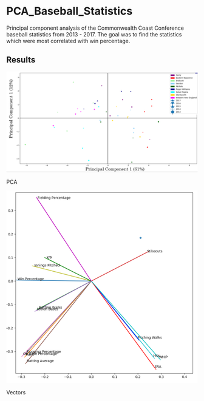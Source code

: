 # PCA_Baseball_Statistics
Principal component analysis of the Commonwealth Coast Conference baseball statistics from 2013 - 2017. The goal was to find the statistics which were most correlated with win percentage. 

## Results

![PCA](https://github.com/bryonkucharski/PCA_Baseball_Statistics/blob/master/pictures/PCA.PNG)

PCA

![Vectors](https://github.com/bryonkucharski/PCA_Baseball_Statistics/blob/master/pictures/Vectors.PNG)

Vectors


